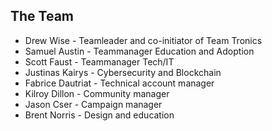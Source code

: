 ## The Team

* Drew Wise - Teamleader and co-initiator of Team Tronics
* Samuel Austin - Teammanager Education and Adoption
* Scott Faust - Teammanager Tech/IT
* Justinas Kairys - Cybersecurity and Blockchain
* Fabrice Dautriat - Technical account manager
* Kilroy Dillon - Community manager
* Jason Cser - Campaign manager
* Brent Norris - Design and education





